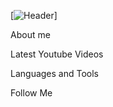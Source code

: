 [![Header](https://github.com/Myrza11/Myrza11/tree/main/asests/python.jpg)]

About me

Latest Youtube Videos

Languages and Tools

Follow Me